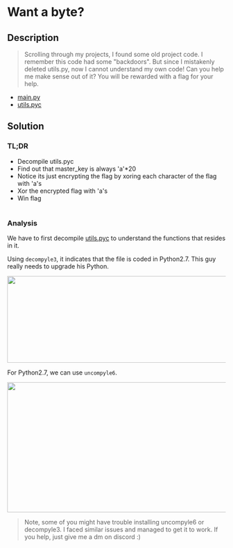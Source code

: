 # Want a byte?
## Description
> Scrolling through my projects, I found some old project code. I remember this code had some "backdoors". But since I mistakenly deleted utils.py, now I cannot understand my own code! Can you help me make sense out of it? You will be rewarded with a flag for your help.

- [main.py](https://github.com/YeoJongHan/CTF_WriteUps/blob/main/STANDCON_2022/Reverse/Want%20a%20byte%3F/challenge/main.py)
- [utils.pyc](https://github.com/YeoJongHan/CTF_WriteUps/blob/main/STANDCON_2022/Reverse/Want%20a%20byte%3F/challenge/utils.pyc)

## Solution
### TL;DR
- Decompile utils.pyc
- Find out that master_key is always 'a'\*20
- Notice its just encrypting the flag by xoring each character of the flag with 'a's
- Xor the encrypted flag with 'a's
- Win flag
#
### Analysis
We have to first decompile [utils.pyc](https://github.com/YeoJongHan/CTF_WriteUps/blob/main/STANDCON_2022/Reverse/Want%20a%20byte%3F/challenge/utils.pyc) to understand the functions that resides in it.

Using `decompyle3`, it indicates that the file is coded in Python2.7. This guy really needs to upgrade his Python.

<img src="https://user-images.githubusercontent.com/83258849/174642595-3dedee4a-c3f6-4164-83d7-8c2b71c1f29c.png" width="700" height="200">

For Python2.7, we can use `uncompyle6`.

<img src="https://user-images.githubusercontent.com/83258849/174642733-956014cc-62d3-47d2-9fe2-e1ea5797e43c.png" width="600" height="300">

> Note, some of you might have trouble installing uncompyle6 or decompyle3. I faced similar issues and managed to get it to work. If you help, just give me a dm on discord :)

